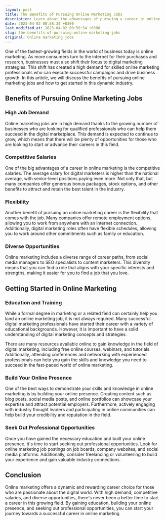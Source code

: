 ```yaml
---
layout: post
title: The Benefits of Pursuing Online Marketing Jobs
description: Learn about the advantages of pursuing a career in online marketing and how to get started.
date: 2023-04-02 00:58:34 +0300
last_modified_at: 2023-04-02 00:58:34 +0300
slug: the-benefits-of-pursuing-online-marketing-jobs
original: Online marketing jobs
---
```

One of the fastest-growing fields in the world of business today is online marketing. As more consumers turn to the internet for their purchases and research, businesses must also shift their focus to digital marketing strategies. This shift has created a high demand for skilled online marketing professionals who can execute successful campaigns and drive business growth. In this article, we will discuss the benefits of pursuing online marketing jobs and how to get started in this dynamic industry.

## Benefits of Pursuing Online Marketing Jobs

### High Job Demand

Online marketing jobs are in high demand thanks to the growing number of businesses who are looking for qualified professionals who can help them succeed in the digital marketplace. This demand is expected to continue to grow, which means that there will be plenty of opportunities for those who are looking to start or advance their careers in this field.

### Competitive Salaries

One of the big advantages of a career in online marketing is the competitive salaries. The average salary for digital marketers is higher than the national average, with senior-level positions paying even more. Not only that, but many companies offer generous bonus packages, stock options, and other benefits to attract and retain the best talent in the industry.

### Flexibility 

Another benefit of pursuing an online marketing career is the flexibility that comes with the job. Many companies offer remote employment options, allowing you to work from anywhere with an internet connection. Additionally, digital marketing roles often have flexible schedules, allowing you to work around other commitments such as family or education.

### Diverse Opportunities 

Online marketing includes a diverse range of career paths, from social media managers to SEO specialists to content marketers. This diversity means that you can find a role that aligns with your specific interests and strengths, making it easier for you to find a job that you love.

## Getting Started in Online Marketing 

### Education and Training

While a formal degree in marketing or a related field can certainly help you land an online marketing job, it is not always required. Many successful digital marketing professionals have started their career with a variety of educational backgrounds. However, it is important to have a solid understanding of digital marketing concepts and strategies.

There are many resources available online to gain knowledge in the field of digital marketing, including free online courses, webinars, and tutorials. Additionally, attending conferences and networking with experienced professionals can help you gain the skills and knowledge you need to succeed in the fast-paced world of online marketing.

### Build Your Online Presence

One of the best ways to demonstrate your skills and knowledge in online marketing is by building your online presence. Creating content such as blog posts, social media posts, and online portfolios can showcase your expertise and attract potential employers. Furthermore, actively engaging with industry thought leaders and participating in online communities can help build your credibility and reputation in the field.

### Seek Out Professional Opportunities 

Once you have gained the necessary education and built your online presence, it's time to start seeking out professional opportunities. Look for online marketing job postings on job boards, company websites, and social media platforms. Additionally, consider freelancing or volunteering to build your experience and gain valuable industry connections.

## Conclusion 

Online marketing offers a dynamic and rewarding career choice for those who are passionate about the digital world. With high demand, competitive salaries, and diverse opportunities, there's never been a better time to start a career in this growing field. By gaining education, building your online presence, and seeking out professional opportunities, you can start your journey towards a successful career in online marketing.